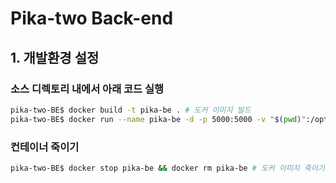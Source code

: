 # Pika-two Back-end
## 1. 개발환경 설정
### 소스 디렉토리 내에서 아래 코드 실행
```sh
pika-two-BE$ docker build -t pika-be . # 도커 이미지 빌드
pika-two-BE$ docker run --name pika-be -d -p 5000:5000 -v "$(pwd)":/opt/code -e FLASK_ENV=dev pika-be # 도커 이미지 실행
```

### 컨테이너 죽이기
```sh
pika-two-BE$ docker stop pika-be && docker rm pika-be # 도커 이미지 죽이기
```
